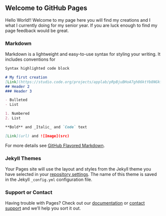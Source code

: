## Welcome to GitHub Pages

Hello World!! Welcome to my page here you will find my creations and I what I currently doing for my senior year.
If you are luck enough to find my page feedback would be great.  


### Markdown

Markdown is a lightweight and easy-to-use syntax for styling your writing. It includes conventions for

```markdown
Syntax highlighted code block

# My first creation 
[Link](https://studio.code.org/projects/applab/pRpBjuBHoA7gh86ktYb8NGkfIWTI-8pnyeEfAaPEdlw/editl) 
## Header 2
### Header 3

- Bulleted
- List

1. Numbered
2. List

**Bold** and _Italic_ and `Code` text

[Link](url) and ![Image](src)
```

For more details see [GitHub Flavored Markdown](https://guides.github.com/features/mastering-markdown/).

### Jekyll Themes

Your Pages site will use the layout and styles from the Jekyll theme you have selected in your [repository settings](https://github.com/lupecamas/lupecamas.github.io/settings). The name of this theme is saved in the Jekyll `_config.yml` configuration file.

### Support or Contact

Having trouble with Pages? Check out our [documentation](https://help.github.com/categories/github-pages-basics/) or [contact support](https://github.com/contact) and we’ll help you sort it out.

